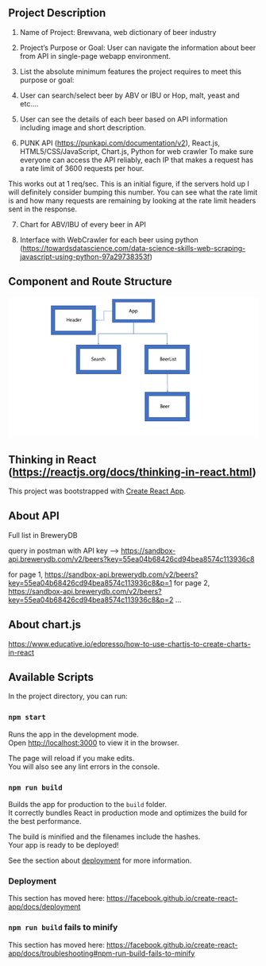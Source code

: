 ## Project Description
1) Name of Project: Brewvana, web dictionary of beer industry

2) Project’s Purpose or Goal: User can navigate the information about beer from API in single-page webapp environment.

3) List the absolute minimum features the project requires to meet this purpose or goal:

4) User can search/select beer by ABV or IBU or Hop, malt, yeast and etc....

5) User can see the details of each beer based on API information including image and short description.

6) PUNK API (https://punkapi.com/documentation/v2), React.js, HTML5/CSS/JavaScript, Chart.js, Python for web crawler
To make sure everyone can access the API reliably, each IP that makes a request has a rate limit of 3600 requests per hour.

This works out at 1 req/sec. This is an initial figure, if the servers hold up I will definitely consider bumping this number. You can see what the rate limit is and how many requests are remaining by looking at the rate limit headers sent in the response.

7) Chart for ABV/IBU of every beer in API

8) Interface with WebCrawler for each beer using python (https://towardsdatascience.com/data-science-skills-web-scraping-javascript-using-python-97a29738353f)

## Component and Route Structure

![](component.png)

## Thinking in React (https://reactjs.org/docs/thinking-in-react.html)

This project was bootstrapped with [Create React App](https://github.com/facebook/create-react-app).


## About API
Full list in BreweryDB

query in postman with API key --> https://sandbox-api.brewerydb.com/v2/beers?key=55ea04b68426cd94bea8574c113936c8

for page 1, https://sandbox-api.brewerydb.com/v2/beers?key=55ea04b68426cd94bea8574c113936c8&p=1
for page 2, https://sandbox-api.brewerydb.com/v2/beers?key=55ea04b68426cd94bea8574c113936c8&p=2
...

## About chart.js

https://www.educative.io/edpresso/how-to-use-chartjs-to-create-charts-in-react

## Available Scripts

In the project directory, you can run:

### `npm start`

Runs the app in the development mode.<br>
Open [http://localhost:3000](http://localhost:3000) to view it in the browser.

The page will reload if you make edits.<br>
You will also see any lint errors in the console.

### `npm run build`

Builds the app for production to the `build` folder.<br>
It correctly bundles React in production mode and optimizes the build for the best performance.

The build is minified and the filenames include the hashes.<br>
Your app is ready to be deployed!

See the section about [deployment](https://facebook.github.io/create-react-app/docs/deployment) for more information.

### Deployment

This section has moved here: https://facebook.github.io/create-react-app/docs/deployment

### `npm run build` fails to minify

This section has moved here: https://facebook.github.io/create-react-app/docs/troubleshooting#npm-run-build-fails-to-minify
